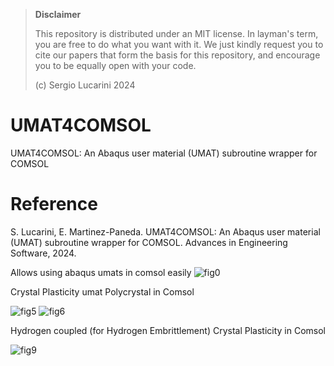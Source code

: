 > **Disclaimer**
> 
> This repository is distributed under an MIT license. In layman's term, you are free to do what you want with it. We just kindly request you to cite our papers that form the basis for this repository, and encourage you to be equally open with your code.
> 
> (c) Sergio Lucarini 2024
# UMAT4COMSOL
UMAT4COMSOL: An Abaqus user material (UMAT) subroutine wrapper for COMSOL
# Reference
S. Lucarini, E. Martinez-Paneda. UMAT4COMSOL: An Abaqus user material (UMAT) subroutine wrapper for COMSOL. Advances in Engineering Software, 2024.


Allows using abaqus umats in comsol easily
![fig0](https://github.com/sergiolucarini/UMAT4COMSOL/assets/35807641/8b7c553d-d9bc-4e77-827e-3477687ab032)


Crystal Plasticity umat Polycrystal in Comsol


![fig5](https://github.com/sergiolucarini/UMAT4COMSOL/assets/35807641/1b029eb9-e530-461d-bb64-b7885a617f70)
![fig6](https://github.com/sergiolucarini/UMAT4COMSOL/assets/35807641/80bc4935-907f-4a1e-a844-9538ac807330)


Hydrogen coupled (for Hydrogen Embrittlement) Crystal Plasticity in Comsol

![fig9](https://github.com/sergiolucarini/UMAT4COMSOL/assets/35807641/941aa5d7-cfee-451e-a021-a9dbca47ca99)

